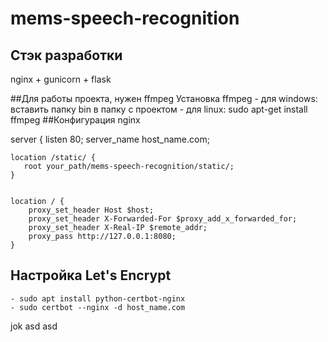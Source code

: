 # mems-speech-recognition

## Стэк разработки
nginx + gunicorn + flask

##Для работы проекта, нужен ffmpeg
Установка ffmpeg
    - для windows: вставить папку bin в папку с проектом
    - для linux: sudo apt-get install ffmpeg
##Конфигурация nginx

server {
    listen 80;
    server_name host_name.com;


    location /static/ {
       root your_path/mems-speech-recognition/static/;
    }


    location / {
        proxy_set_header Host $host;
        proxy_set_header X-Forwarded-For $proxy_add_x_forwarded_for;
        proxy_set_header X-Real-IP $remote_addr;
        proxy_pass http://127.0.0.1:8080;
    }



## Настройка Let's Encrypt
    - sudo apt install python-certbot-nginx
    - sudo certbot --nginx -d host_name.com

jok asd
asd